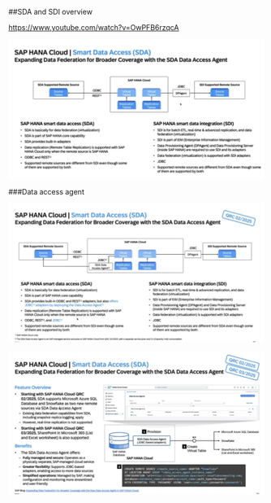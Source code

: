 

##SDA and SDI overview

https://www.youtube.com/watch?v=OwPFB6rzqcA

![di_sda](image-1.png)

###Data access agent

![data_access_agent](image.png)


![daccessagent](image-2.png)